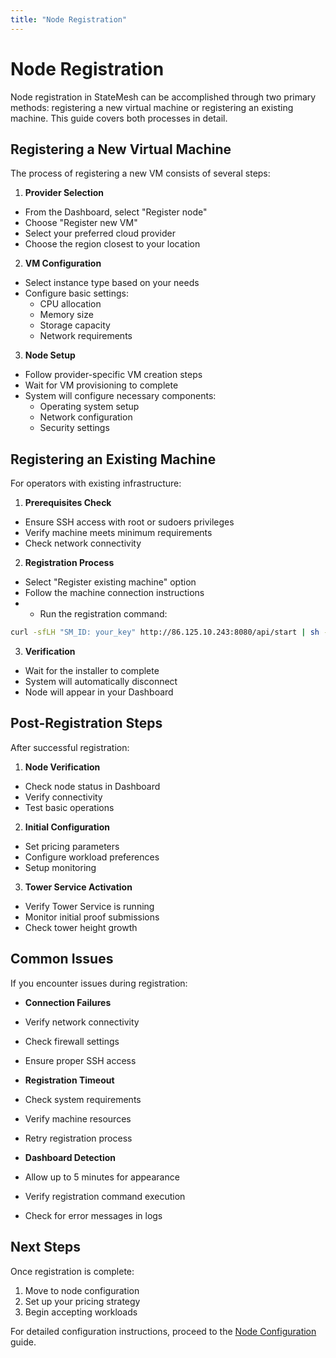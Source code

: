 ```yaml
---
title: "Node Registration"
---
```


[//]: # (import Figure from '@site/src/components/figure';)

# Node Registration

Node registration in StateMesh can be accomplished through two primary methods: registering a new virtual machine or registering an existing machine. This guide covers both processes in detail.

## Registering a New Virtual Machine

The process of registering a new VM consists of several steps:

1. **Provider Selection**
* From the Dashboard, select "Register node"
* Choose "Register new VM"
* Select your preferred cloud provider
* Choose the region closest to your location

2. **VM Configuration**
* Select instance type based on your needs
* Configure basic settings:
    * CPU allocation
    * Memory size
    * Storage capacity
    * Network requirements

3. **Node Setup**
* Follow provider-specific VM creation steps
* Wait for VM provisioning to complete
* System will configure necessary components:
    * Operating system setup
    * Network configuration
    * Security settings

## Registering an Existing Machine

For operators with existing infrastructure:

1. **Prerequisites Check**
* Ensure SSH access with root or sudoers privileges
* Verify machine meets minimum requirements
* Check network connectivity

2. **Registration Process**
* Select "Register existing machine" option
* Follow the machine connection instructions
* * Run the registration command:
```bash
curl -sfLH "SM_ID: your_key" http://86.125.10.243:8080/api/start | sh - 
```
3. **Verification**
* Wait for the installer to complete
* System will automatically disconnect
* Node will appear in your Dashboard

## Post-Registration Steps

After successful registration:

1. **Node Verification**
* Check node status in Dashboard
* Verify connectivity
* Test basic operations

2. **Initial Configuration**
* Set pricing parameters
* Configure workload preferences
* Setup monitoring

3. **Tower Service Activation**
* Verify Tower Service is running
* Monitor initial proof submissions
* Check tower height growth

## Common Issues

If you encounter issues during registration:

* **Connection Failures**
* Verify network connectivity
* Check firewall settings
* Ensure proper SSH access

* **Registration Timeout**
* Check system requirements
* Verify machine resources
* Retry registration process

* **Dashboard Detection**
* Allow up to 5 minutes for appearance
* Verify registration command execution
* Check for error messages in logs

## Next Steps

Once registration is complete:

1. Move to node configuration
2. Set up your pricing strategy
3. Begin accepting workloads

For detailed configuration instructions, proceed to the [Node Configuration](./node-configuration) guide.
